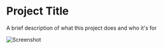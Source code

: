 
# Project Title

A brief description of what this project does and who it's for

![Screenshot](./public/img/screenshot.png)
